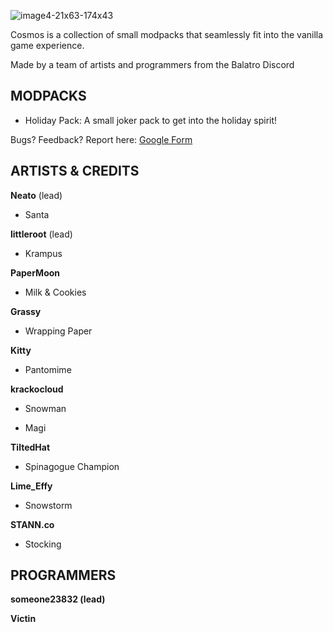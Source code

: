 ![image4-21x63-174x43](https://github.com/user-attachments/assets/339dfb57-15e8-4bb5-b23d-9a85842b21f9)

Cosmos is a collection of small modpacks that seamlessly fit into the vanilla game experience. 

Made by a team of artists and programmers from the Balatro Discord 




## MODPACKS

- Holiday Pack: A small joker pack to get into the holiday spirit! 

Bugs? Feedback? Report here: [Google Form](https://docs.google.com/forms/d/e/1FAIpQLSefF9hNJJobJWNdwNakBwIT_M5PTTjkLnvrDbkU-YvB-Dy3Mw/viewform?usp=sharing)

## ARTISTS & CREDITS

**Neato** (lead)

- Santa   

**littleroot** (lead)

- Krampus

**PaperMoon**

- Milk & Cookies

**Grassy**

- Wrapping Paper

**Kitty**

- Pantomime 

**krackocloud**

- Snowman

- Magi

**TiltedHat**

- Spinagogue Champion

**Lime_Effy**

- Snowstorm

**STANN.co**

- Stocking

## PROGRAMMERS

**someone23832 (lead)**

**Victin**
